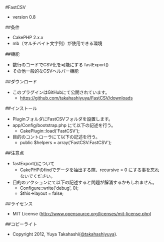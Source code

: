 #FastCSV
* version 0.8

##条件
* CakePHP 2.x.x
* mb（マルチバイト文字列）が使用できる環境

##機能
* 数行のコードでCSV化を可能にする fastExport()
* その他一般的なCSVヘルパー機能

##ダウンロード
* このプラグインはGitHubにて公開されています。
    * https://github.com/takahashiyuya/FastCSV/downloads

##インストール
* PluginフォルダにFastCSVフォルダを設置します。
* app/Config/bootstrap.php にて以下の記述を行う。
    * CakePlugin::load('FastCSV');
* 目的のコントローラにて以下の記述を行う。
    * public $helpers = array('FastCSV.FastCSV');

##注意点
* fastExport()について
    * CakePHPのfindでデータを抽出する際、recursive = 0 にする事を忘れないでください。
* 目的のアクションにて以下の記述すると問題が解消するかもしれません。
    * Configure::write('debug', 0);
    * $this->layout = false;

##ライセンス
* MIT License (http://www.opensource.org/licenses/mit-license.php)

##コピーライト
* Copyright 2012, Yuya Takahashi([@takahashiyuya](https://twitter.com/#!/takahashiyuya "twitter:@takahashiyuya")).